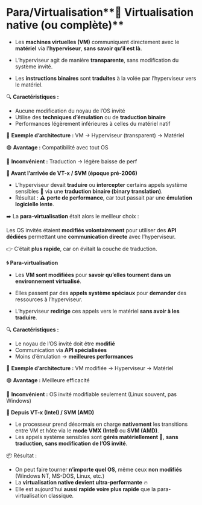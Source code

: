 # Para/Virtualisation**🧱 Virtualisation native (ou complète)**

- Les **machines virtuelles (VM)** communiquent directement avec le **matériel** via l'**hyperviseur**, **sans savoir qu’il est là**.



- L’hyperviseur agit de manière **transparente**, sans modification du système invité.



- Les **instructions binaires** sont **traduites** à la volée par l’hyperviseur vers le matériel.



🔍 **Caractéristiques :**

- Aucune modification du noyau de l’OS invité
- Utilise des **techniques d’émulation** ou de **traduction binaire**
- Performances légèrement inférieures à celles du matériel natif



🔧 **Exemple d’architecture :** VM → Hyperviseur (transparent) → Matériel

🟢 **Avantage :** Compatibilité avec tout OS

🔴 **Inconvénient :** Traduction → légère baisse de perf



**🔁 Avant l’arrivée de VT-x / SVM (époque pré-2006)**

- L’hyperviseur devait **traduire** ou **intercepter** certains appels système sensibles 🧩 via une **traduction binaire (binary translation)**.
- Résultat : ⚠️ **perte de performance**, car tout passait par une **émulation logicielle lente**.



➡️ La **para-virtualisation** était alors le meilleur choix :

Les OS invités étaient **modifiés volontairement** pour utiliser des **API dédiées** permettant une **communication directe** avec l’hyperviseur.



👉 C’était **plus rapide**, car on évitait la couche de traduction.

**🌀 Para-virtualisation**

- Les **VM sont modifiées** pour **savoir qu’elles tournent dans un environnement virtualisé**.



- Elles passent par des **appels système spéciaux** pour **demander** des ressources à l’hyperviseur.



- L’hyperviseur **redirige** ces appels vers le matériel **sans avoir à les traduire**.



🔍 **Caractéristiques :**

- Le noyau de l’OS invité doit être **modifié**
- Communication via **API spécialisées**
- Moins d’émulation → **meilleures performances**



🔧 **Exemple d’architecture :** VM modifiée → Hyperviseur → Matériel

🟢 **Avantage :** Meilleure efficacité

🔴 **Inconvénient :** OS invité modifiable seulement (Linux souvent, pas Windows)



**🚀 Depuis VT-x (Intel) / SVM (AMD)**

- Le processeur prend désormais en charge **nativement** les transitions entre VM et hôte via le **mode VMX (Intel)** ou **SVM (AMD)**.
- Les appels système sensibles sont **gérés matériellement** 💪, **sans traduction**, **sans modification de l’OS invité**.



📦 Résultat :

- On peut faire tourner **n’importe quel OS**, même ceux **non modifiés** (Windows NT, MS-DOS, Linux, etc.)
- La **virtualisation native devient ultra-performante** 🔥
- Elle est aujourd’hui **aussi rapide voire plus rapide** que la para-virtualisation classique.
